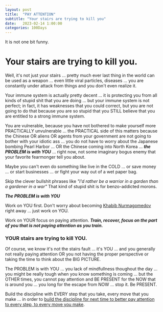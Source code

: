 ```yaml
---
layout: post
title:  "PAY ATTENTION"
subtitle: "Your stairs are trying to kill you"
date:   2023-02-14 1:00:00
categories: 100Days
---
```



It is not one bit funny.

# Your stairs are trying to kill you.

Well, it's not just your stairs ... pretty much ever last thing in the world can be used as a weapon ... even little viral particles, diseases ... you are constantly under attack from things and you don't even realize it.

Your immune system is actually pretty decent ... it is protecting you from all kinds of stupid shit that you are doing ... but your immune system is not perfect; in fact, it has weaknesses that you could correct, but you are not going to do that because you are so stupid that you STILL believe that you are entitled to a strong immune system.

You are vulnerable, because you have not bothered to make yourself more PRACTICALLY unvulnerable ... the PRACTICAL side of this matters because the Chinese OR aliens OR agents from your government are not going to bother with your idiotic ass ... you do not have to worry about the Japanese bombing Pearl Harbor ... OR the Chinese coming into North Korea ... ***the PROBLEM is with YOU*** ... right now, not some imaginary bogus enemy that your favorite fearmonger tell you about.  

Maybe you can't even do something like live in the COLD ... or save money ... or start businesses ... or fight your way out of a wet paper bag.

Skip the clever bullshit phrases like *"I'd rather be a warrior in a garden than a gardener in a war"*  That kind of stupid shit is for benzo-addicted morons.

***The PROBLEM is with YOU*** 

Work on YOU first.  Don't worry about becoming [Khabib Nurmagomedov](https://www.youtube.com/watch?v=dUGV70oPsTs&t=120s) right away ... just work on YOU.

Work on YOUR focus on paying attention. ***Train, recover, focus on the part of you that is not paying attention as you train.***

### YOUR stairs are trying to kill YOU.

Of course, we know it's not the stairs fault ... it's YOU ... and you generally not really paying attention OR you not having the proper perspective or taking the time to think about the BIG PICTURE.

The PROBLEM is with YOU ... you lack of mindfullness thoughout the day ... you might be really tough when you know something is coming ... but the OTHER times, you cannot pay attention and BE PRESENT for the NOW that is around you ... you long for the escape from NOW ... stop it.  Be PRESENT.

Build the discipline with EVERY step that you take, every move that you make ... in order to [build the discipline for next time to better pay attention to every step, to every move you make](https://twitter.com/DIFFversity/status/1625879074399739904).
